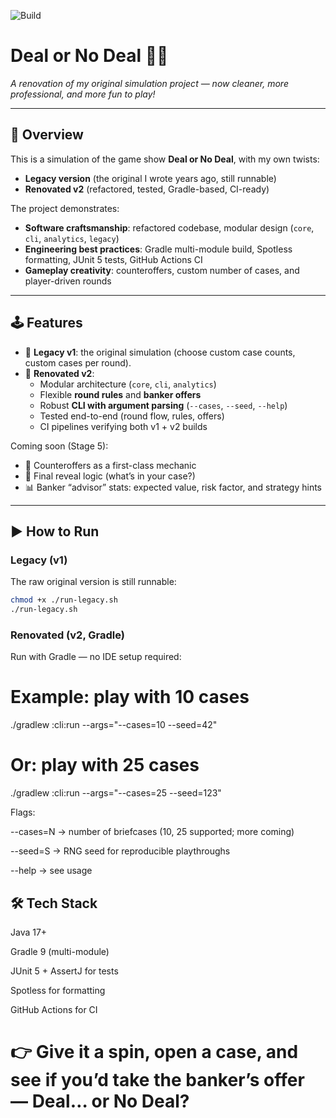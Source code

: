 ![Build](https://github.com/Amit-F/DealorNoDeal/actions/workflows/build.yml/badge.svg)

# Deal or No Deal 🎲💼  
*A renovation of my original simulation project — now cleaner, more professional, and more fun to play!*

---

## 🌟 Overview
This is a simulation of the game show **Deal or No Deal**, with my own twists:  
- **Legacy version** (the original I wrote years ago, still runnable)  
- **Renovated v2** (refactored, tested, Gradle-based, CI-ready)

The project demonstrates:
- **Software craftsmanship**: refactored codebase, modular design (`core`, `cli`, `analytics`, `legacy`)  
- **Engineering best practices**: Gradle multi-module build, Spotless formatting, JUnit 5 tests, GitHub Actions CI  
- **Gameplay creativity**: counteroffers, custom number of cases, and player-driven rounds  

---

## 🕹 Features
- 🎒 **Legacy v1**: the original simulation (choose custom case counts, custom cases per round).  
- 🚀 **Renovated v2**:
  - Modular architecture (`core`, `cli`, `analytics`)  
  - Flexible **round rules** and **banker offers**  
  - Robust **CLI with argument parsing** (`--cases`, `--seed`, `--help`)  
  - Tested end-to-end (round flow, rules, offers)  
  - CI pipelines verifying both v1 + v2 builds  

Coming soon (Stage 5):
- 💼 Counteroffers as a first-class mechanic  
- 🎉 Final reveal logic (what’s in your case?)  
- 📊 Banker “advisor” stats: expected value, risk factor, and strategy hints  

---

## ▶️ How to Run

### Legacy (v1)
The raw original version is still runnable:

```bash
chmod +x ./run-legacy.sh
./run-legacy.sh
```


### Renovated (v2, Gradle)

Run with Gradle — no IDE setup required:

# Example: play with 10 cases
./gradlew :cli:run --args="--cases=10 --seed=42"

# Or: play with 25 cases
./gradlew :cli:run --args="--cases=25 --seed=123"

Flags:

--cases=N → number of briefcases (10, 25 supported; more coming)

--seed=S → RNG seed for reproducible playthroughs

--help → see usage


## 🛠️ Tech Stack

Java 17+

Gradle 9 (multi-module)

JUnit 5 + AssertJ for tests

Spotless for formatting

GitHub Actions for CI



# 👉 Give it a spin, open a case, and see if you’d take the banker’s offer — Deal… or No Deal?
